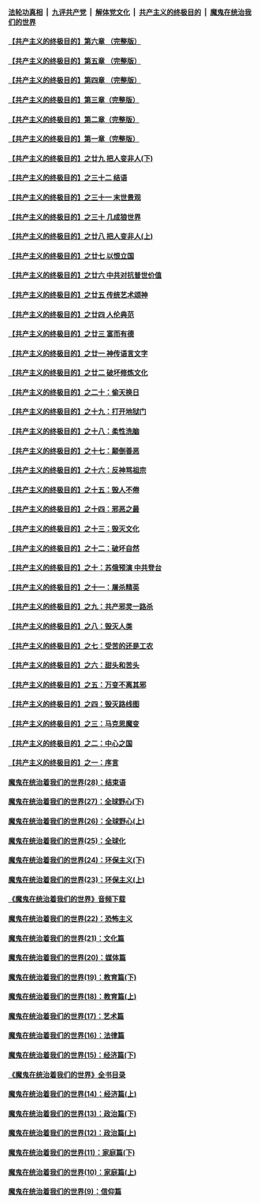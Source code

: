 

####  [法轮功真相](../../../../basic/blob/master/README.md?t=04081730) &nbsp;|&nbsp; [九评共产党](../../../../9ping.md/blob/master/README.md?t=04081730) &nbsp;|&nbsp; [解体党文化](../../../../jtdwh.md/blob/master/README.md?t=04081730)  &nbsp;|&nbsp; [共产主义的终极目的](../../../../gczydzjmd.md/blob/master/README.md?t=04081730) &nbsp;|&nbsp; [魔鬼在统治我们的世界](../../../../mgztzwmdsj.md/blob/master/README.md?t=04081730) 

#### [【共产主义的终极目的】第六章 （完整版）](../pages/nsc422/n11428913.md?t=04081730) 

#### [【共产主义的终极目的】第五章 （完整版）](../pages/nsc422/n11428912.md?t=04081730) 

#### [【共产主义的终极目的】第四章 （完整版）](../pages/nsc422/n11428907.md?t=04081730) 

#### [【共产主义的终极目的】第三章（完整版）](../pages/nsc422/n11428848.md?t=04081730) 

#### [【共产主义的终极目的】第二章（完整版）](../pages/nsc422/n11428831.md?t=04081730) 

#### [【共产主义的终极目的】第一章（完整版）](../pages/nsc422/n11417651.md?t=04081730) 

#### [【共产主义的终极目的】之廿九 把人变非人(下)](../pages/nsc422/n11344140.md?t=04081730) 

#### [【共产主义的终极目的】之三十二 结语](../pages/nsc422/n11360535.md?t=04081730) 

#### [【共产主义的终极目的】之三十一 末世景观](../pages/nsc422/n11351129.md?t=04081730) 

#### [【共产主义的终极目的】之三十 几成狼世界](../pages/nsc422/n11348280.md?t=04081730) 

#### [【共产主义的终极目的】之廿八 把人变非人(上)](../pages/nsc422/n11340492.md?t=04081730) 

#### [【共产主义的终极目的】之廿七 以恨立国](../pages/nsc422/n11336944.md?t=04081730) 

#### [【共产主义的终极目的】之廿六 中共对抗普世价值](../pages/nsc422/n11324785.md?t=04081730) 

#### [【共产主义的终极目的】之廿五 传统艺术颂神](../pages/nsc422/n11296396.md?t=04081730) 

#### [【共产主义的终极目的】之廿四 人伦典范](../pages/nsc422/n11296397.md?t=04081730) 

#### [【共产主义的终极目的】之廿三 富而有德](../pages/nsc422/n11283598.md?t=04081730) 

#### [【共产主义的终极目的】之廿一 神传语言文字](../pages/nsc422/n11263265.md?t=04081730) 

#### [【共产主义的终极目的】之廿二 破坏修炼文化](../pages/nsc422/n11245728.md?t=04081730) 

#### [【共产主义的终极目的】之二十：偷天换日](../pages/nsc422/n11238846.md?t=04081730) 

#### [【共产主义的终极目的】之十九：打开地狱门](../pages/nsc422/n11206376.md?t=04081730) 

#### [【共产主义的终极目的】之十八：柔性洗脑](../pages/nsc422/n11199994.md?t=04081730) 

#### [【共产主义的终极目的】之十七：颠倒善恶](../pages/nsc422/n11179782.md?t=04081730) 

#### [【共产主义的终极目的】之十六：反神骂祖宗](../pages/nsc422/n11166798.md?t=04081730) 

#### [【共产主义的终极目的】之十五：毁人不倦](../pages/nsc422/n11166792.md?t=04081730) 

#### [【共产主义的终极目的】之十四：邪恶之最](../pages/nsc422/n11150249.md?t=04081730) 

#### [【共产主义的终极目的】之十三：毁灭文化](../pages/nsc422/n11135227.md?t=04081730) 

#### [【共产主义的终极目的】之十二：破坏自然](../pages/nsc422/n11135214.md?t=04081730) 

#### [【共产主义的终极目的】之十：苏俄预演 中共登台](../pages/nsc422/n11118424.md?t=04081730) 

#### [【共产主义的终极目的】之十一：屠杀精英](../pages/nsc422/n11118442.md?t=04081730) 

#### [【共产主义的终极目的】之九：共产邪灵一路杀](../pages/nsc422/n11114139.md?t=04081730) 

#### [【共产主义的终极目的】之八：毁灭人类](../pages/nsc422/n11108503.md?t=04081730) 

#### [【共产主义的终极目的】之七：受苦的还是工农](../pages/nsc422/n11101809.md?t=04081730) 

#### [【共产主义的终极目的】之六：甜头和苦头](../pages/nsc422/n11096971.md?t=04081730) 

#### [【共产主义的终极目的】之五：万变不离其邪](../pages/nsc422/n11091285.md?t=04081730) 

#### [【共产主义的终极目的】之四：毁灭路线图](../pages/nsc422/n11086284.md?t=04081730) 

#### [【共产主义的终极目的】之三：马克思魔变](../pages/nsc422/n11061941.md?t=04081730) 

#### [【共产主义的终极目的】之二：中心之国](../pages/nsc422/n11047728.md?t=04081730) 

#### [【共产主义的终极目的】之一：序言](../pages/nsc422/n11086077.md?t=04081730) 

#### [魔鬼在统治着我们的世界(28)：结束语](../pages/nsc422/n10936246.md?t=04081730) 

#### [魔鬼在统治着我们的世界(27)：全球野心(下)](../pages/nsc422/n10928319.md?t=04081730) 

#### [魔鬼在统治着我们的世界(26)：全球野心(上)](../pages/nsc422/n10900318.md?t=04081730) 

#### [魔鬼在统治着我们的世界(25)：全球化](../pages/nsc422/n10788205.md?t=04081730) 

#### [魔鬼在统治着我们的世界(24)：环保主义(下)](../pages/nsc422/n10695307.md?t=04081730) 

#### [魔鬼在统治着我们的世界(23)：环保主义(上)](../pages/nsc422/n10688613.md?t=04081730) 

#### [《魔鬼在统治着我们的世界》音频下载](../pages/nsc422/n10635553.md?t=04081730) 

#### [魔鬼在统治着我们的世界(22)：恐怖主义](../pages/nsc422/n10614727.md?t=04081730) 

#### [魔鬼在统治着我们的世界(21)：文化篇](../pages/nsc422/n10597706.md?t=04081730) 

#### [魔鬼在统治着我们的世界(20)：媒体篇](../pages/nsc422/n10586579.md?t=04081730) 

#### [魔鬼在统治着我们的世界(19)：教育篇(下)](../pages/nsc422/n10564808.md?t=04081730) 

#### [魔鬼在统治着我们的世界(18)：教育篇(上)](../pages/nsc422/n10526970.md?t=04081730) 

#### [魔鬼在统治着我们的世界(17)：艺术篇](../pages/nsc422/n10499093.md?t=04081730) 

#### [魔鬼在统治着我们的世界(16)：法律篇](../pages/nsc422/n10485969.md?t=04081730) 

#### [魔鬼在统治着我们的世界(15)：经济篇(下)](../pages/nsc422/n10469975.md?t=04081730) 

#### [《魔鬼在统治着我们的世界》全书目录](../pages/nsc422/n10464261.md?t=04081730) 

#### [魔鬼在统治着我们的世界(14)：经济篇(上)](../pages/nsc422/n10457370.md?t=04081730) 

#### [魔鬼在统治着我们的世界(13)：政治篇(下)](../pages/nsc422/n10448270.md?t=04081730) 

#### [魔鬼在统治着我们的世界(12)：政治篇(上)](../pages/nsc422/n10444576.md?t=04081730) 

#### [魔鬼在统治着我们的世界(11)：家庭篇(下)](../pages/nsc422/n10440961.md?t=04081730) 

#### [魔鬼在统治着我们的世界(10)：家庭篇(上)](../pages/nsc422/n10435448.md?t=04081730) 

#### [魔鬼在统治着我们的世界(9)：信仰篇](../pages/nsc422/n10432159.md?t=04081730) 

